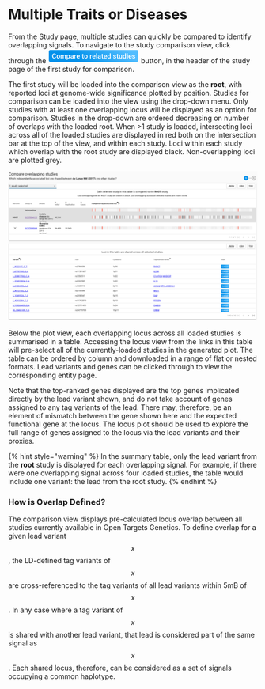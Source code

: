 # Multiple Traits or Diseases

From the Study page, multiple studies can quickly be compared to identify overlapping signals.  To navigate to the study comparison view, click through the ![](../.gitbook/assets/screen-shot-2018-10-12-at-15.05.21.png)  button, in the header of the study page of the first study for comparison.

The first study will be loaded into the comparison view as the **root**, with reported loci at genome-wide significance plotted by position.  Studies for comparison can be loaded into the view using the drop-down menu.  Only studies with at least one overlapping locus will be displayed as an option for comparison.  Studies in the drop-down are ordered decreasing on number of overlaps with the loaded root.  When &gt;1 study is loaded, intersecting loci across all of the loaded studies are displayed in red both on the intersection bar at the top of the view, and within each study.  Loci within each study which overlap with the root study are displayed black.  Non-overlapping loci are plotted grey.   

![](../.gitbook/assets/screen-shot-2018-10-12-at-15.08.05.png)

Below the plot view, each overlapping locus across all loaded studies is summarised in a table.  Accessing the locus view from the links in this table will pre-select all of the currently-loaded studies in the generated plot.  The table can be ordered by column and downloaded in a range of flat or nested formats.  Lead variants and genes can be clicked through to view the corresponding entity page.  

Note that the top-ranked genes displayed are the top genes implicated directly by the lead variant shown, and do not take account of genes assigned to any tag variants of the lead.  There may, therefore, be an element of mismatch between the gene shown here and the expected functional gene at the locus.  The locus plot should be used to explore the full range of genes assigned to the locus via the lead variants and their proxies.

{% hint style="warning" %}
In the summary table, only the lead variant from the **root** study is displayed for each overlapping signal.  For example, if there were one overlapping signal across four loaded studies, the table would include one variant:  the lead from the root study.
{% endhint %}

### How is Overlap Defined?

The comparison view displays pre-calculated locus overlap between all studies currently available in Open Targets Genetics.  To define overlap for a given lead variant $$x$$ , the LD-defined tag variants of $$x$$ are cross-referenced to the tag variants of all lead variants within 5mB of $$x$$.  In any case where a tag variant of $$x$$is shared with another lead variant, that lead is considered part of the same signal as $$x$$.  Each shared locus, therefore, can be considered as a set of signals occupying a common haplotype.    



  

